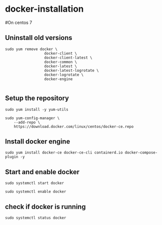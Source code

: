 # docker-installation
#On centos 7
## Uninstall old versions
```
sudo yum remove docker \
                  docker-client \
                  docker-client-latest \
                  docker-common \
                  docker-latest \
                  docker-latest-logrotate \
                  docker-logrotate \
                  docker-engine
                  
  ```
## Setup the repository
```
sudo yum install -y yum-utils
```
```
sudo yum-config-manager \
    --add-repo \
    https://download.docker.com/linux/centos/docker-ce.repo

```
## Install docker engine
```
sudo yum install docker-ce docker-ce-cli containerd.io docker-compose-plugin -y
```
## Start and enable docker
```
sudo systemctl start docker
```
```
sudo systemctl enable docker
```
## check if docker is running
```
sudo systemctl status docker
```
